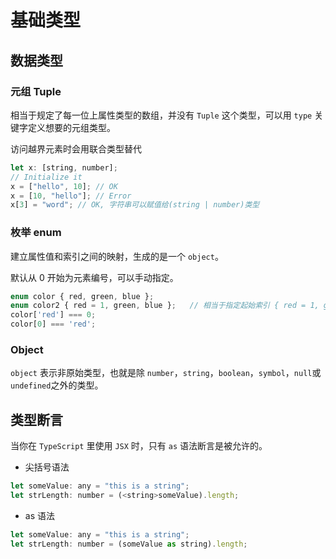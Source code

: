 <author-info date="1631151355910"></author-info>

# 基础类型

## 数据类型

### 元组 Tuple

相当于规定了每一位上属性类型的数组，并没有 `Tuple` 这个类型，可以用 `type` 关键字定义想要的元组类型。

访问越界元素时会用联合类型替代

```js
let x: [string, number];
// Initialize it
x = ["hello", 10]; // OK
x = [10, "hello"]; // Error
x[3] = "word"; // OK, 字符串可以赋值给(string | number)类型
```

### 枚举 enum

建立属性值和索引之间的映射，生成的是一个 `object`。

默认从 0 开始为元素编号，可以手动指定。

```js
enum color { red, green, blue };
enum color2 { red = 1, green, blue };   // 相当于指定起始索引 { red = 1, green = 2, blue = 3 }
color['red'] === 0;
color[0] === 'red';
```

### Object

`object` 表示非原始类型，也就是除 `number`，`string`，`boolean`，`symbol`，`null`或`undefined`之外的类型。

## 类型断言

当你在 `TypeScript` 里使用 `JSX` 时，只有 `as` 语法断言是被允许的。

- 尖括号语法

```js
let someValue: any = "this is a string";
let strLength: number = (<string>someValue).length;
```

- as 语法

```js
let someValue: any = "this is a string";
let strLength: number = (someValue as string).length;
```
